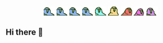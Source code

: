 <p align="center">
  <img alt="parrots" src="https://github.com/kovsu/kovsu/raw/main/parrots/wave1parrot.gif" />
  <img alt="parrots" src="https://github.com/kovsu/kovsu/raw/main/parrots/wave2parrot.gif" />
  <img alt="parrots" src="https://github.com/kovsu/kovsu/raw/main/parrots/wave3parrot.gif" />
  <img alt="parrots" src="https://github.com/kovsu/kovsu/raw/main/parrots/wave4parrot.gif" />
  <img alt="parrots" src="https://github.com/kovsu/kovsu/raw/main/parrots/wave5parrot.gif" />
  <img alt="parrots" src="https://github.com/kovsu/kovsu/raw/main/parrots/wave6parrot.gif" />
  <img alt="parrots" src="https://github.com/kovsu/kovsu/raw/main/parrots/wave7parrot.gif" />
  <img alt="parrots" src="https://github.com/kovsu/kovsu/raw/main/parrots/wave8parrot.gif" />
  <img alt="parrots" src="https://github.com/kovsu/kovsu/raw/main/parrots/wave9parrot.gif" />
</p>

##                                      Hi there 👋

<!--
**winner800/winner800** is a ✨ _special_ ✨ repository because its `README.md` (this file) appears on your GitHub profile.

Here are some ideas to get you started:

- 🔭 I’m currently working on ...
- 🌱 I’m currently learning ...
- 👯 I’m looking to collaborate on ...
- 🤔 I’m looking for help with ...
- 💬 Ask me about ...
- 📫 How to reach me: ...
- 😄 Pronouns: ...
- ⚡ Fun fact: ...
-->

